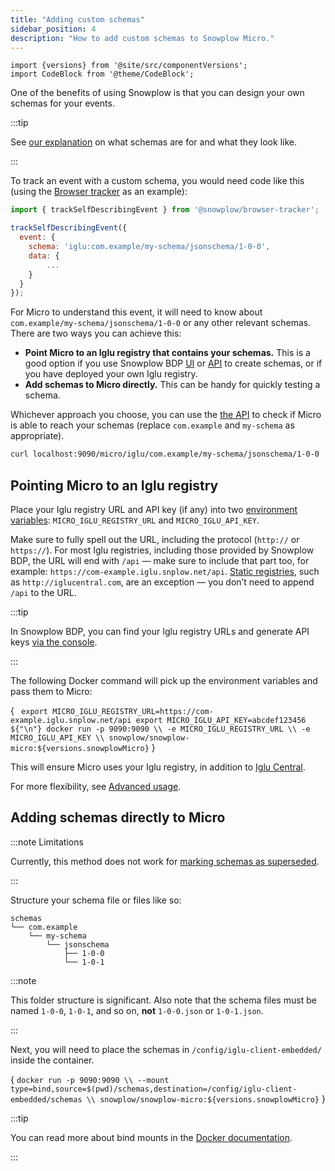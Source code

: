 ```yaml
---
title: "Adding custom schemas"
sidebar_position: 4
description: "How to add custom schemas to Snowplow Micro."
---
```


```mdx-code-block
import {versions} from '@site/src/componentVersions';
import CodeBlock from '@theme/CodeBlock';
```

One of the benefits of using Snowplow is that you can design your own schemas for your events.

:::tip

See [our explanation](/docs/fundamentals/schemas/index.md) on what schemas are for and what they look like.

:::

To track an event with a custom schema, you would need code like this (using the [Browser tracker](/docs/sources/trackers/web-trackers/tracking-events/index.md#tracking-custom-self-describing-events) as an example):

```js
import { trackSelfDescribingEvent } from '@snowplow/browser-tracker';

trackSelfDescribingEvent({
  event: {
    schema: 'iglu:com.example/my-schema/jsonschema/1-0-0',
    data: {
        ...
    }
  }
});
```

For Micro to understand this event, it will need to know about `com.example/my-schema/jsonschema/1-0-0` or any other relevant schemas. There are two ways you can achieve this:

* **Point Micro to an Iglu registry that contains your schemas.** This is a good option if you use Snowplow BDP [UI](/docs/data-product-studio/data-structures/manage/index.md) or [API](/docs/data-product-studio/data-structures/manage/api/index.md) to create schemas, or if you have deployed your own Iglu registry.
* **Add schemas to Micro directly.** This can be handy for quickly testing a schema.

Whichever approach you choose, you can use the [the API](/docs/api-reference/snowplow-micro/api/index.md#microiglu) to check if Micro is able to reach your schemas (replace `com.example` and `my-schema` as appropriate).

```bash
curl localhost:9090/micro/iglu/com.example/my-schema/jsonschema/1-0-0
```

## Pointing Micro to an Iglu registry

Place your Iglu registry URL and API key (if any) into two [environment variables](https://en.wikipedia.org/wiki/Environment_variable): `MICRO_IGLU_REGISTRY_URL` and `MICRO_IGLU_API_KEY`.

Make sure to fully spell out the URL, including the protocol (`http://` or `https://`). For most Iglu registries, including those provided by Snowplow BDP, the URL will end with `/api` — make sure to include that part too, for example: `https://com-example.iglu.snplow.net/api`. [Static registries](/docs/api-reference/iglu/iglu-repositories/static-repo/index.md), such as `http://iglucentral.com`, are an exception — you don’t need to append `/api` to the URL.

:::tip

In Snowplow BDP, you can find your Iglu registry URLs and generate API keys [via the console](https://console.snowplowanalytics.com/iglu-keys).

:::

The following Docker command will pick up the environment variables and pass them to Micro:

<CodeBlock language="bash">{
` export MICRO_IGLU_REGISTRY_URL=https://com-example.iglu.snplow.net/api
 export MICRO_IGLU_API_KEY=abcdef123456
${"\n"}
docker run -p 9090:9090 \\
  -e MICRO_IGLU_REGISTRY_URL \\
  -e MICRO_IGLU_API_KEY \\
  snowplow/snowplow-micro:${versions.snowplowMicro}`
}</CodeBlock>

This will ensure Micro uses your Iglu registry, in addition to [Iglu Central](/docs/api-reference/iglu/iglu-repositories/iglu-central/index.md).

For more flexibility, see [Advanced usage](/docs/data-product-studio/data-quality/snowplow-micro/advanced-usage/index.md#adding-custom-iglu-resolver-configuration).

## Adding schemas directly to Micro

:::note Limitations

Currently, this method does not work for [marking schemas as superseded](/docs/data-product-studio/data-structures/version-amend/amending/index.md#marking-the-schema-as-superseded).

:::

Structure your schema file or files like so:

```
schemas
└── com.example
    └── my-schema
        └── jsonschema
            ├── 1-0-0
            └── 1-0-1
```

:::note

This folder structure is significant. Also note that the schema files must be named `1-0-0`, `1-0-1`, and so on, **not** `1-0-0.json` or `1-0-1.json`.

:::

Next, you will need to place the schemas in `/config/iglu-client-embedded/` inside the container.

<CodeBlock language="bash">{
`docker run -p 9090:9090 \\
  --mount type=bind,source=$(pwd)/schemas,destination=/config/iglu-client-embedded/schemas \\
  snowplow/snowplow-micro:${versions.snowplowMicro}`
}</CodeBlock>

:::tip

You can read more about bind mounts in the [Docker documentation](https://docs.docker.com/storage/bind-mounts/).

:::
